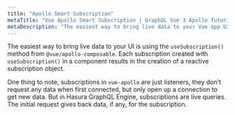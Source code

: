 ```yaml
---
title: "Apollo Smart Subscription"
metaTitle: "Vue Apollo Smart Subscription | GraphQL Vue 3 Apollo Tutorial"
metaDescription: "The easiest way to bring live data to your Vue app UI is using the Smart Subscription from vue-apollo, apollo.$subscribe"
---
```


The easiest way to bring live data to your UI is using the `useSubscription()` method from `@vue/apollo-composable`. Each subscription created with `useSubscription()` in a component results in the creation of a reactive subscription object.

One thing to note, subscriptions in `vue-apollo` are just listeners, they don’t request any data when first connected, but only open up a connection to get new data. But in Hasura GraphQL Engine, subscriptions are live queries. The initial request gives back data, if any, for the subscription.